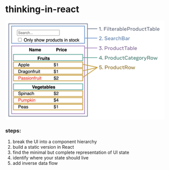 # thinking-in-react

![Alt text](s_thinking-in-react_ui_outline.png)

### steps:

1. break the UI into a component hierarchy 
2. build a static version in React 
3. find the minimal but complete representation of UI state 
4. identify where your state should live 
5. add inverse data flow 
